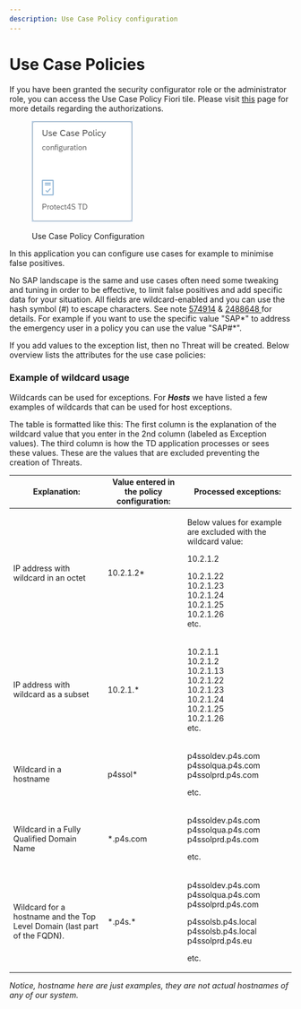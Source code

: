 ```yaml
---
description: Use Case Policy configuration
---
```


# Use Case Policies

If you have been granted the security configurator role or the administrator role, you can access the Use Case Policy Fiori tile. Please visit [this](../system-configuration-fiori-application/users-and-authorizations/authorizations.md) page for more details regarding the authorizations.

<figure><img src="../../.gitbook/assets/image (8).png" alt=""><figcaption><p>Use Case Policy Configuration</p></figcaption></figure>

In this application you can configure use cases for example to minimise false positives.&#x20;

No SAP landscape is the same and use cases often need some tweaking and tuning in order to be effective, to limit false positives and add specific data for your situation. All fields are wildcard-enabled and you can use the hash symbol (#) to escape characters. See note [574914](https://launchpad.support.sap.com/#/notes/574914) & [2488648 ](https://launchpad.support.sap.com/#/notes/0002488648)for details. For example if you want to use the specific value "SAP\*" to address the emergency user in a policy you can use the value "SAP#\*".

If you add values to the exception list, then no Threat will be created. Below overview lists the attributes for the use case policies:

### Example of wildcard usage

Wildcards can be used for exceptions. For _**Hosts**_ we have listed a few examples of wildcards that can be used for host exceptions.

The table is formatted like this: The first column is the explanation of the wildcard value that you enter in the 2nd column (labeled as Exception values). The third column is how the TD application processes or sees these values. These are the values that are excluded preventing the creation of Threats.&#x20;



| Explanation:                                                              | Value entered in the policy configuration: | Processed exceptions:                                                                                                                                            |
| ------------------------------------------------------------------------- | ------------------------------------------ | ---------------------------------------------------------------------------------------------------------------------------------------------------------------- |
| IP address with wildcard in an octet                                      | 10.2.1.2\*                                 | <p>Below values for example are excluded with the wildcard value:</p><p>10.2.1.2</p><p>10.2.1.22<br>10.2.1.23<br>10.2.1.24<br>10.2.1.25<br>10.2.1.26<br>etc.</p> |
| IP address with wildcard as a subset                                      | 10.2.1.\*                                  | <p>10.2.1.1<br>10.2.1.2<br>10.2.1.13<br>10.2.1.22<br>10.2.1.23<br>10.2.1.24<br>10.2.1.25<br>10.2.1.26<br>etc.</p>                                                |
| Wildcard in a hostname                                                    | p4ssol\*                                   | <p>p4ssoldev.p4s.com<br>p4ssolqua.p4s.com<br>p4ssolprd.p4s.com</p><p>etc.</p>                                                                                    |
| Wildcard in a Fully Qualified Domain Name                                 | \*.p4s.com                                 | <p>p4ssoldev.p4s.com<br>p4ssolqua.p4s.com<br>p4ssolprd.p4s.com</p><p>etc.</p>                                                                                    |
| Wildcard for a hostname and the Top Level Domain (last part of the FQDN). | \*.p4s.\*                                  | <p>p4ssoldev.p4s.com<br>p4ssolqua.p4s.com<br>p4ssolprd.p4s.com</p><p>p4ssolsb.p4s.local<br>p4ssolsb.p4s.local<br>p4ssolprd.p4s.eu</p><p>etc.</p>                 |

_Notice, hostname here are just examples, they are not actual hostnames of any of our system._
